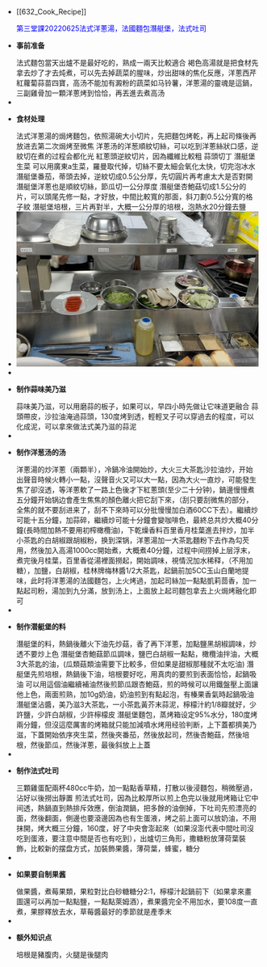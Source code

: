 - [[632_Cook_Recipe]] <p style="color:blue">第三堂課20220625法式洋蔥湯，法國麵包潛艇堡，法式吐司</p>
- <p style="font-weight:bold">事前准备</p>
  法式麵包當天出爐不是最好吃的，熟成一兩天比較適合
  褐色高湯就是把食材先拿去炒了才去炖煮，可以先去掉蔬菜的腥味，炒出甜味的焦化反應，洋蔥西芹紅蘿蔔蒜苗四寶，高汤不能加有澱粉的蔬菜如马铃薯，洋蔥湯的靈魂是這鍋，三副雞骨加一顆洋蔥烤到恰恰，再丟進去煮高汤
-
- <p style="font-weight:bold">食材处理</p>
  法式洋蔥湯的焗烤麵包，依照湯碗大小切片，先把麵包烤乾，再上起司條後再放进去第二次焗烤至微焦
  洋蔥汤的洋葱順紋切絲，可以吃到洋蔥絲狀口感，逆紋切在煮的过程会都化光
  紅蔥頭逆紋切片，因為纖維比較粗
  蒜頭切丁
  潛艇堡生菜 可以用廣東a生菜，羅曼取代掉，切絲不要太細会氧化太快，切完泡冰水
  潛艇堡番茄，蒂頭去掉，逆紋切成0.5公分厚，先切圓片再考慮太大是否對開
  潛艇堡洋蔥也是順紋切絲，節瓜切一公分厚度
  潛艇堡杏鮑菇切成1.5公分的片，可以頭尾先修一點，才好放，中間比較寬的那面，斜刀劃0.5公分寬的格子紋
  潛艇堡培根，三片再對半，大概一公分厚的培根，泡熱水20分鐘去鹽
- ![image.png](../assets/image_1656396500740_0.png)
-
- <p style="font-weight:bold">制作蒜味美乃滋</p>
  蒜味美乃滋，可以用磨蒜的板子，如果可以，早四小時先做让它味道更融合
  蒜頭帶皮，沙拉油淹過蒜頭，130度烤到透，輕輕叉子可以穿過去的程度，可以化成泥，可以拿來做法式美乃滋的蒜泥
-
- <p style="font-weight:bold">制作洋葱汤的汤</p>
  洋蔥湯的炒洋蔥（兩顆半），冷鍋冷油開始炒，大火三大茶匙沙拉油炒，开始出聲音時候火轉小一點，沒聲音火又可以大一點，因為大火一直炒，可能發生焦了卻沒透，等洋蔥軟了一路上色後才下紅蔥頭(至少二十分钟)，鍋邊慢慢煮五分鐘开始锅边會產生焦焦的顏色離火把它刮下來，（刮只要刮微焦的部分，全焦的就不要刮进来了，刮不下來時可以分批慢慢加白酒60CC下去）。繼續炒可能十五分鐘，加蒜碎，繼續炒可能十分鐘會變咖啡色，最終总共炒大概40分鐘(長時間加熱不要用初榨橄欖油)，下乾燥香料百里香月桂葉進去拌炒，加半小茶匙的白胡椒跟胡椒粉，换到深锅，洋蔥湯加一大茶匙麵粉下去作為勾芡用，然後加入高湯1000cc開始煮，大概煮40分鐘，过程中间捞掉上层浮末，煮完後月桂葉，百里香從湯裡面撈起，開始調味，視情況加水稀释，（不用加糖），加鹽，白胡椒，桂林牌梅林醬1/2大茶匙，起鍋前加5CC玉山白蘭地提味，此时将洋蔥湯的法國麵包，上火烤過，加起司絲加一點點凱莉茴香，加一點起司粉，湯加到九分滿，放到汤上，上面放上起司麵包拿去上火焗烤融化即可
-
- <p style="font-weight:bold">制作潜艇堡的料</p>
  潛艇堡的料，熱鍋後離火下油先炒菇，香了再下洋蔥，加點鹽黑胡椒調味，炒透不要炒上色
  潛艇堡杏鮑菇節瓜調味，鹽巴白胡椒一點點，橄欖油拌油，大概3大茶匙的油，(瓜類菇類油需要下比較多，但如果是甜椒那種就不太吃油)
  潛艇堡先煎培根，熱鍋後下油，培根要好吃，用真肉的要煎到表面恰恰，起鍋吸油
  可以用這個油繼續補油然後煎節瓜跟杏鮑菇，煎的時候可以用鐵盤壓上面讓他上色，兩面煎熟，加10g奶油，奶油煎到有點起泡，有榛果香氣時起鍋吸油
  潛艇堡沾醬，美乃滋3大茶匙，一小茶匙黃芥末蒜泥，檸檬汁約1/8瓣就好，少許鹽，少許白胡椒，少許檸檬皮
  潛艇堡麵包，蒸烤箱设定95%水分，180度烤兩分鐘，但沒這麼厲害的烤箱就只能加減噴水烤用经验判断，上下蓋都擠美乃滋，下蓋開始依序夾生菜，然後夾番茄，然後放起司，然後杏鮑菇，然後培根，然後節瓜，然後洋蔥，最後斜放上上蓋
-
- <p style="font-weight:bold">制作法式吐司</p>
  三顆雞蛋配兩杯480cc牛奶，加一點點香草精，打散以後浸麵包，稍微壓過，沾好以後撈出靜置
  煎法式吐司，因為比較厚所以煎上色完以後就用烤箱让它中间透，熱鍋直到熱排斥效應，倒油潤鍋，把多餘的油倒掉，下吐司先煎漂亮的面，然後翻面，側邊也要滾邊因為也有生蛋液，烤之前上面可以放奶油，不用抹開，烤大概三分鐘，160度，好了中央會澎起來（如果沒澎代表中間吐司沒吃到蛋液，要注意中間是否也有吃到），出爐切三角形，撒糖粉放薄荷葉裝飾，比較新的摆盘方式，加裝飾果醬，薄荷葉，蜂蜜，糖分
-
- <p style="font-weight:bold">如果要自制果酱</p>
  做果醬，煮莓果類，果粒對比白砂糖糖分2:1，檸檬汁起鍋前下（如果拿來畫圖還可以再加一點點鹽，一點點萊姆酒），煮果醬完全不用加水，要108度一直煮，果膠釋放去水，草莓醬最好的季節就是產季末
-
- <p style="font-weight:bold">额外知识点</p>
  培根是豬腹肉，火腿是後腿肉